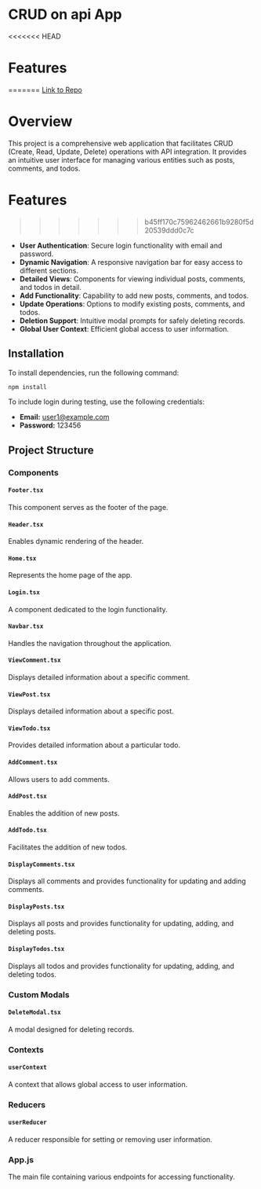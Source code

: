 # CRUD on api App

<<<<<<< HEAD
# Features

=======
[Link to Repo](https://github.com/manaaliii/react-typicode-fetch-api)


# Overview
This project is a comprehensive web application that facilitates CRUD (Create, Read, Update, Delete) operations with API integration. It provides an intuitive user interface for managing various entities such as posts, comments, and todos.

# Features

>>>>>>> b45ff170c75962462661b9280f5d20539ddd0c7c
- **User Authentication**: Secure login functionality with email and password.
- **Dynamic Navigation**: A responsive navigation bar for easy access to different sections.
- **Detailed Views**: Components for viewing individual posts, comments, and todos in detail.
- **Add Functionality**: Capability to add new posts, comments, and todos.
- **Update Operations**: Options to modify existing posts, comments, and todos.
- **Deletion Support**: Intuitive modal prompts for safely deleting records.
- **Global User Context**: Efficient global access to user information.

## Installation

To install dependencies, run the following command:

```bash
npm install
```

To include login during testing, use the following credentials:

- **Email:** user1@example.com
- **Password:** 123456

## Project Structure
### Components

#### `Footer.tsx`

This component serves as the footer of the page.

#### `Header.tsx`

Enables dynamic rendering of the header.

#### `Home.tsx`

Represents the home page of the app.

#### `Login.tsx`

A component dedicated to the login functionality.


#### `Navbar.tsx`

Handles the navigation throughout the application.

#### `ViewComment.tsx`

Displays detailed information about a specific comment.

#### `ViewPost.tsx`


Displays detailed information about a specific post.

#### `ViewTodo.tsx`

Provides detailed information about a particular todo.

#### `AddComment.tsx`

Allows users to add comments.

#### `AddPost.tsx`

Enables the addition of new posts.

#### `AddTodo.tsx`

Facilitates the addition of new todos.

#### `DisplayComments.tsx`

Displays all comments and provides functionality for updating and adding comments.

#### `DisplayPosts.tsx`

Displays all posts and provides functionality for updating, adding, and deleting posts.

#### `DisplayTodos.tsx`

Displays all todos and provides functionality for updating, adding, and deleting todos.

### Custom Modals

#### `DeleteModal.tsx`

A modal designed for deleting records.

### Contexts

#### `userContext`

A context that allows global access to user information.

### Reducers

#### `userReducer`

A reducer responsible for setting or removing user information.

### App.js

The main file containing various endpoints for accessing functionality.
